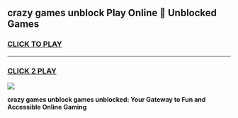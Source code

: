 
## crazy games unblock Play Online 👋 Unblocked Games
<h3>
<a href="https://premium.freeplayer.one?title=crazy_games_unblock&ref=19F">CLICK TO PLAY</a></h3>
<hr>

<h3>
<a href="https://premium.freeplayer.one?title=crazy_games_unblock&ref=19F">CLICK 2 PLAY</a>
  
</h3>

<a href="https://premium.freeplayer.one?title=crazy_games_unblock&ref=19F"><img src="https://clearcache.store/games.png"></a>


**crazy games unblock games unblocked: Your Gateway to Fun and Accessible Online Gaming**
